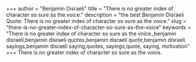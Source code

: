 +++
author = "Benjamin Disraeli"
title = "There is no greater index of character so sure as the voice."
description = "the best Benjamin Disraeli Quote: There is no greater index of character so sure as the voice."
slug = "there-is-no-greater-index-of-character-so-sure-as-the-voice"
keywords = "There is no greater index of character so sure as the voice.,benjamin disraeli,benjamin disraeli quotes,benjamin disraeli quote,benjamin disraeli sayings,benjamin disraeli saying,quotes, sayings,quote, saying, motivation"
+++
There is no greater index of character so sure as the voice.
